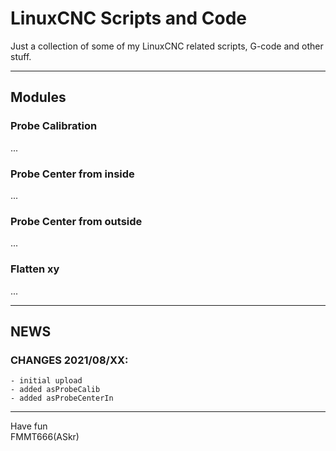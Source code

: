 LinuxCNC Scripts and Code
=========================

Just a collection of some of my LinuxCNC related scripts, G-code and other stuff.


---
## Modules

### Probe Calibration
...

### Probe Center from inside
...

### Probe Center from outside
...

### Flatten xy
...


---
## NEWS

### CHANGES 2021/08/XX:
    - initial upload
    - added asProbeCalib
    - added asProbeCenterIn


---
Have fun  
FMMT666(ASkr)  
